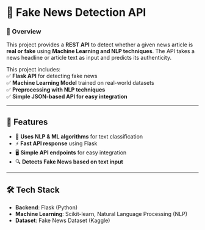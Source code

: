 # 📰 Fake News Detection API  

### **🚀 Overview**  
This project provides a **REST API** to detect whether a given news article is **real or fake** using **Machine Learning and NLP techniques**. The API takes a news headline or article text as input and predicts its authenticity.  

This project includes:  
✅ **Flask API** for detecting fake news  
✅ **Machine Learning Model** trained on real-world datasets  
✅ **Preprocessing with NLP techniques**  
✅ **Simple JSON-based API for easy integration**  

---

## **📌 Features**  
- 🧠 **Uses NLP & ML algorithms** for text classification  
- ⚡ **Fast API response** using Flask  
- 🖥️ **Simple API endpoints** for easy integration  
- 🔍 **Detects Fake News based on text input**  

---

## **🛠️ Tech Stack**  
- **Backend**: Flask (Python)  
- **Machine Learning**: Scikit-learn, Natural Language Processing (NLP)  
- **Dataset**: Fake News Dataset (Kaggle)  
